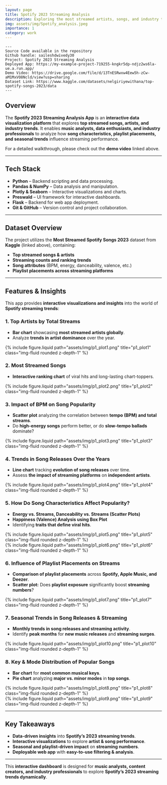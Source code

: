 ```yaml
---
layout: page
title: Spotify 2023 Streaming Analysis
description: Exploring the most streamed artists, songs, and industry trends of 2023 through interactive data visualization.
img: assets/img/Spotify_analysis.jpeg
importance: 1
category: work
---
```


    ---
    Source Code available in the repository
    Github handle: saileshdwivedy30
    Project: Spotify 2023 Streaming Analysis
    Deployed App: https://my-example-project-719255-kngkr5dp-ndjz2ws6la-ue.a.run.app/
    Demo Video: https://drive.google.com/file/d/13TnESRwxw4Eew5h-zCw-aM1MxVO8Ncld/view?usp=sharing
    Dataset Link: https://www.kaggle.com/datasets/nelgiriyewithana/top-spotify-songs-2023/data    
    ---

## **Overview**
The **Spotify 2023 Streaming Analysis App** is an **interactive data visualization platform** that explores **top streamed songs, artists, and industry trends**. It enables **music analysts, data enthusiasts, and industry professionals** to analyze how **song characteristics, playlist placements, and seasonal trends** influence streaming performance.

For a detailed walkthrough, please check out the **demo video** linked above.

---

## **Tech Stack**
- **Python** – Backend scripting and data processing.
- **Pandas & NumPy** – Data analysis and manipulation.
- **Plotly & Seaborn** – Interactive visualizations and charts.
- **Preswald** – UI framework for interactive dashboards.
- **Flask** – Backend for web app deployment.
- **Git & GitHub** – Version control and project collaboration.

---

## **Dataset Overview**
The project utilizes the **Most Streamed Spotify Songs 2023** dataset from **Kaggle** (linked above), containing:
- **Top streamed songs & artists**
- **Streaming counts and ranking trends**
- **Song attributes** (BPM, energy, danceability, valence, etc.)
- **Playlist placements across streaming platforms**

---
## **Features & Insights**
This app provides **interactive visualizations and insights** into the world of **Spotify streaming trends**:

### **1️. Top Artists by Total Streams**
- **Bar chart** showcasing **most streamed artists globally**.
- Analyze **trends in artist dominance** over the year.

<div class="row justify-content-sm-center">
    <div class="col-sm mt-3 mt-md-0">
        {% include figure.liquid path="assets/img/p1_plot1.png" title="p1_plot1" class="img-fluid rounded z-depth-1" %}
    </div>
</div>

### **2️. Most Streamed Songs**
- **Interactive ranking chart** of viral hits and long-lasting chart-toppers.

<div class="row justify-content-sm-center">
    <div class="col-sm mt-3 mt-md-0">
        {% include figure.liquid path="assets/img/p1_plot2.png" title="p1_plot2" class="img-fluid rounded z-depth-1" %}
    </div>
</div>

### **3️. Impact of BPM on Song Popularity**
- **Scatter plot** analyzing the correlation between **tempo (BPM) and total streams**.
- Do **high-energy songs** perform better, or do **slow-tempo ballads** dominate?

<div class="row justify-content-sm-center">
    <div class="col-sm mt-3 mt-md-0">
        {% include figure.liquid path="assets/img/p1_plot3.png" title="p1_plot3" class="img-fluid rounded z-depth-1" %}
    </div>
</div>

### **4️. Trends in Song Releases Over the Years**
- **Line chart** tracking **evolution of song releases** over time.
- Assess **the impact of streaming platforms** on **independent artists**.

<div class="row justify-content-sm-center">
    <div class="col-sm mt-3 mt-md-0">
        {% include figure.liquid path="assets/img/p1_plot4.png" title="p1_plot4" class="img-fluid rounded z-depth-1" %}
    </div>
</div>

### **5️. How Do Song Characteristics Affect Popularity?**
- **Energy vs. Streams, Danceability vs. Streams (Scatter Plots)**
- **Happiness (Valence) Analysis using Box Plot**
- Identifying **traits that define viral hits**.

<div class="row justify-content-sm-center">
    <div class="col-sm mt-3 mt-md-0">
        {% include figure.liquid path="assets/img/p1_plot5.png" title="p1_plot5" class="img-fluid rounded z-depth-1" %}
    </div>
</div>

<div class="row justify-content-sm-center">
    <div class="col-sm mt-3 mt-md-0">
        {% include figure.liquid path="assets/img/p1_plot6.png" title="p1_plot6" class="img-fluid rounded z-depth-1" %}
    </div>
</div>

### **6️. Influence of Playlist Placements on Streams**
- **Comparison of playlist placements** across **Spotify, Apple Music, and Deezer**.
- **Scatter plot:** Does **playlist exposure** significantly boost **streaming numbers**?

<div class="row justify-content-sm-center">
    <div class="col-sm mt-3 mt-md-0">
        {% include figure.liquid path="assets/img/p1_plot7.png" title="p1_plot7" class="img-fluid rounded z-depth-1" %}
    </div>
</div>

### **7️. Seasonal Trends in Song Releases & Streaming**
- **Monthly trends in song releases and streaming activity**.
- Identify **peak months** for **new music releases** and **streaming surges**.

<div class="row justify-content-sm-center">
    <div class="col-sm mt-3 mt-md-0">
        {% include figure.liquid path="assets/img/p1_plot10.png" title="p1_plot10" class="img-fluid rounded z-depth-1" %}
    </div>
</div>

### **8️. Key & Mode Distribution of Popular Songs**
- **Bar chart** for **most common musical keys**.
- **Pie chart** analyzing **major vs. minor modes** in **top songs**.

<div class="row justify-content-sm-center">
    <div class="col-sm mt-3 mt-md-0">
        {% include figure.liquid path="assets/img/p1_plot8.png" title="p1_plot8" class="img-fluid rounded z-depth-1" %}
    </div>
</div>

<div class="row justify-content-sm-center">
    <div class="col-sm mt-3 mt-md-0">
        {% include figure.liquid path="assets/img/p1_plot9.png" title="p1_plot9" class="img-fluid rounded z-depth-1" %}
    </div>
</div>

---

## **Key Takeaways**
- **Data-driven insights** into **Spotify’s 2023 streaming trends**.
- **Interactive visualizations** to explore **artist & song performance**.
- **Seasonal and playlist-driven impact** on **streaming numbers**.
- **Deployable web app** with **easy-to-use filtering & analysis**.

---
This **interactive dashboard** is designed for **music analysts, content creators, and industry professionals** to explore **Spotify’s 2023 streaming trends dynamically**.